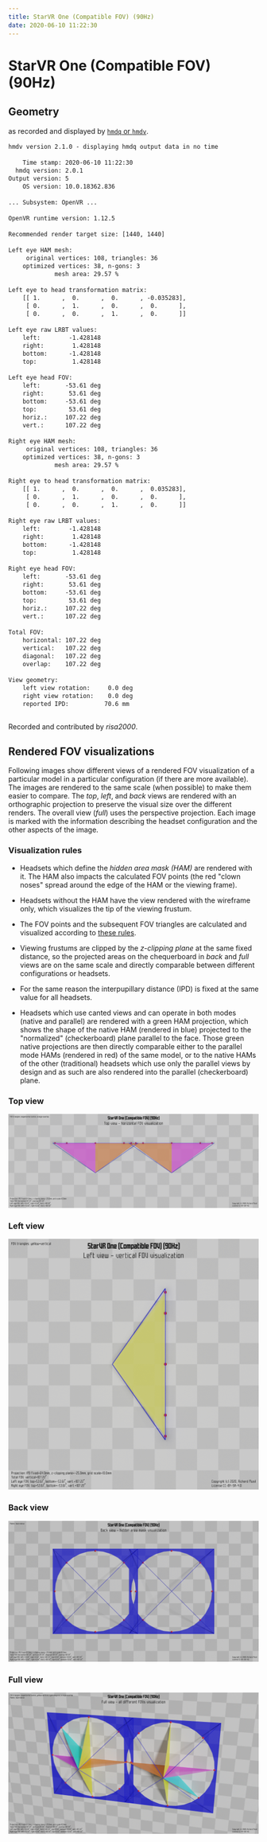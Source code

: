 ```yaml
---
title: StarVR One (Compatible FOV) (90Hz)
date: 2020-06-10 11:22:30
---
```

# StarVR One (Compatible FOV) (90Hz)

## Geometry

as recorded and displayed by [`hmdq` or `hmdv`](https://github.com/risa2000/hmdq).
```
hmdv version 2.1.0 - displaying hmdq output data in no time

    Time stamp: 2020-06-10 11:22:30
  hmdq version: 2.0.1
Output version: 5
    OS version: 10.0.18362.836

... Subsystem: OpenVR ...

OpenVR runtime version: 1.12.5

Recommended render target size: [1440, 1440]

Left eye HAM mesh:
     original vertices: 108, triangles: 36
    optimized vertices: 38, n-gons: 3
             mesh area: 29.57 %

Left eye to head transformation matrix:
    [[ 1.      ,  0.      ,  0.      , -0.035283],
     [ 0.      ,  1.      ,  0.      ,  0.      ],
     [ 0.      ,  0.      ,  1.      ,  0.      ]]

Left eye raw LRBT values:
    left:        -1.428148
    right:        1.428148
    bottom:      -1.428148
    top:          1.428148

Left eye head FOV:
    left:       -53.61 deg
    right:       53.61 deg
    bottom:     -53.61 deg
    top:         53.61 deg
    horiz.:     107.22 deg
    vert.:      107.22 deg

Right eye HAM mesh:
     original vertices: 108, triangles: 36
    optimized vertices: 38, n-gons: 3
             mesh area: 29.57 %

Right eye to head transformation matrix:
    [[ 1.      ,  0.      ,  0.      ,  0.035283],
     [ 0.      ,  1.      ,  0.      ,  0.      ],
     [ 0.      ,  0.      ,  1.      ,  0.      ]]

Right eye raw LRBT values:
    left:        -1.428148
    right:        1.428148
    bottom:      -1.428148
    top:          1.428148

Right eye head FOV:
    left:       -53.61 deg
    right:       53.61 deg
    bottom:     -53.61 deg
    top:         53.61 deg
    horiz.:     107.22 deg
    vert.:      107.22 deg

Total FOV:
    horizontal: 107.22 deg
    vertical:   107.22 deg
    diagonal:   107.22 deg
    overlap:    107.22 deg

View geometry:
    left view rotation:     0.0 deg
    right view rotation:    0.0 deg
    reported IPD:          70.6 mm


```
Recorded and contributed by _risa2000_.

## Rendered FOV visualizations

Following images show different views of a rendered FOV visualization of a
particular model in a particular configuration (if there are more available).
The images are rendered to the same scale (when possible) to make them easier
to compare. The _top_, _left_, and _back_ views are rendered with an
orthographic projection to preserve the visual size over the different renders.
The overall view (_full_) uses the perspective projection. Each image is marked
with the information describing the headset configuration and the other aspects
of the image.

### Visualization rules

* Headsets which define the _hidden area mask (HAM)_ are rendered with it. The
  HAM also impacts the calculated FOV points (the red "clown noses" spread
  around the edge of the HAM or the viewing frame).

* Headsets without the HAM have the view rendered with the wireframe only, which
  visualizes the tip of the viewing frustum.

* The FOV points and the subsequent FOV triangles are calculated and visualized
  according to [these
  rules](https://risa2000.github.io/vrdocs/docs/hmd_fov_calculation).

* Viewing frustums are clipped by the _z-clipping plane_ at the same fixed
  distance, so the projected areas on the chequerboard in _back_ and _full_
  views are on the same scale and directly comparable between different
  configurations or headsets.

* For the same reason the interpupillary distance (IPD) is fixed at the same
  value for all headsets.

* Headsets which use canted views and can operate in both modes (native and
  parallel) are rendered with a green HAM projection, which shows the shape of
  the native HAM (rendered in blue) projected to the "normalized"
  (checkerboard) plane parallel to the face. Those green native projections are
  then directly comparable either to the parallel mode HAMs (rendered in red)
  of the same model, or to the native HAMs of the other (traditional) headsets
  which use only the parallel views by design and as such are also rendered
  into the parallel (checkerboard) plane.

### Top view
[![StarVR One (Compatible FOV) (90Hz) - top view](../images/StarVROne_Compatible_Native_90Hz_top.dmx.png)](../images/StarVROne_Compatible_Native_90Hz_top.dmx.png)

### Left view
[![StarVR One (Compatible FOV) (90Hz) - left view](../images/StarVROne_Compatible_Native_90Hz_left.dmx.png)](../images/StarVROne_Compatible_Native_90Hz_left.dmx.png)

### Back view
[![StarVR One (Compatible FOV) (90Hz) - back view](../images/StarVROne_Compatible_Native_90Hz_back.dmx.png)](../images/StarVROne_Compatible_Native_90Hz_back.dmx.png)

### Full view
[![StarVR One (Compatible FOV) (90Hz) - full view](../images/StarVROne_Compatible_Native_90Hz_over.dmx.png)](../images/StarVROne_Compatible_Native_90Hz_over.dmx.png)

